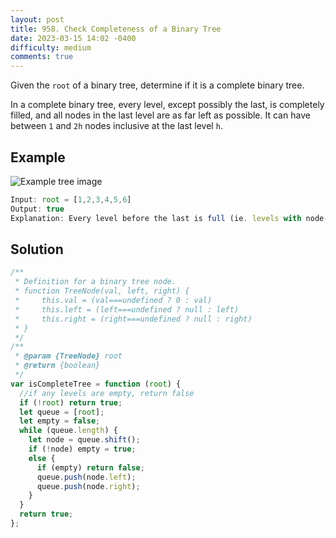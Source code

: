 ```yaml
---
layout: post
title: 958. Check Completeness of a Binary Tree
date: 2023-03-15 14:02 -0400
difficulty: medium
comments: true
---
```


Given the `root` of a binary tree, determine if it is a complete binary tree.

In a complete binary tree, every level, except possibly the last, is completely filled, and all nodes in the last level are as far left as possible. It can have between `1` and `2h` nodes inclusive at the last level `h`.

## Example

<img src="{{ site.baseurl }}/assets/images/mar-15.png" alt="Example tree image" />

```javascript
Input: root = [1,2,3,4,5,6]
Output: true
Explanation: Every level before the last is full (ie. levels with node-values {1} and {2, 3}), and all nodes in the last level ({4, 5, 6}) are as far left as possible.
```

## Solution

```javascript
/**
 * Definition for a binary tree node.
 * function TreeNode(val, left, right) {
 *     this.val = (val===undefined ? 0 : val)
 *     this.left = (left===undefined ? null : left)
 *     this.right = (right===undefined ? null : right)
 * }
 */
/**
 * @param {TreeNode} root
 * @return {boolean}
 */
var isCompleteTree = function (root) {
  //if any levels are empty, return false
  if (!root) return true;
  let queue = [root];
  let empty = false;
  while (queue.length) {
    let node = queue.shift();
    if (!node) empty = true;
    else {
      if (empty) return false;
      queue.push(node.left);
      queue.push(node.right);
    }
  }
  return true;
};
```
